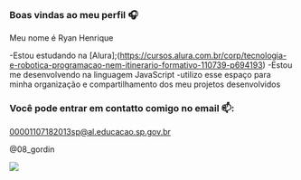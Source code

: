   ### Boas vindas ao meu perfil 🎧

Meu nome é Ryan Henrique

-Estou estudando na [Alura];(https://cursos.alura.com.br/corp/tecnologia-e-robotica-programacao-nem-itinerario-formativo-110739-p694193)
-Estou me desenvolvendo na linguagem JavaScript
-utilizo esse espaço para minha organização e compartilhamento dos meu projetos desenvolvidos

### Você pode entrar em contatto comigo no email 📫:

00001107182013sp@al.educacao.sp.gov.br

@08_gordin

![](https://media1.tenor.com/m/ZRHlOrai4F4AAAAd/toguro-lan%C3%A7ando-a-braba-toguro.gif)
